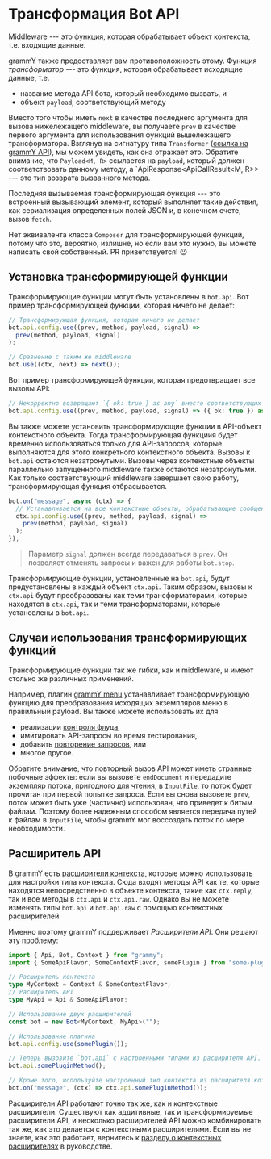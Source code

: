 # Трансформация Bot API

Middleware --- это функция, которая обрабатывает объект контекста, т.е. входящие данные.

grammY также предоставляет вам противоположность этому.
Функция _трансформатор_ --- это функция, которая обрабатывает исходящие данные, т.е.

- название метода API бота, который необходимо вызвать, и
- объект `payload`, соответствующий методу

Вместо того чтобы иметь `next` в качестве последнего аргумента для вызова нижележащего middleware, вы получаете `prev` в качестве первого аргумента для использования функций вышележащего трансформатора.
Взглянув на сигнатуру типа `Transformer` ([ссылка на grammY API](/ref/core/transformer)), мы можем увидеть, как она отражает это.
Обратите внимание, что `Payload<M, R>` ссылается на `payload`, который должен соответствовать данному методу, а `ApiResponse<ApiCallResult<M, R>> --- это тип возврата вызванного метода.

Последняя вызываемая трансформирующая функция --- это встроенный вызывающий элемент, который выполняет такие действия, как сериализация определенных полей JSON и, в конечном счете, вызов `fetch`.

Нет эквивалента класса `Composer` для трансформирующей функций, потому что это, вероятно, излишне, но если вам это нужно, вы можете написать свой собственный.
PR приветствуется! :wink:

## Установка трансформирующей функции

Трансформирующие функции могут быть установлены в `bot.api`.
Вот пример трансформирующей функции, которая ничего не делает:

```ts
// Трансформирующая функция, которая ничего не делает
bot.api.config.use((prev, method, payload, signal) =>
  prev(method, payload, signal)
);

// Сравнение с таким же middleware
bot.use((ctx, next) => next());
```

Вот пример трансформирующей функции, которая предотвращает все вызовы API:

```ts
// Некорректно возвращают `{ ok: true } as any` вместо соответствующих типов объектов.
bot.api.config.use((prev, method, payload, signal) => ({ ok: true }) as any);
```

Вы также можете установить трансформирующие функции в API-объект контекстного объекта.
Тогда трансформирующая функциия будет временно использоваться только для API-запросов, которые выполняются для этого конкретного контекстного объекта.
Вызовы к `bot.api` остаются незатронутыми.
Вызовы через контекстные объекты параллельно запущенного middleware также остаются незатронутыми.
Как только соответствующий middleware завершает свою работу, трансформирующая функция отбрасывается.

```ts
bot.on("message", async (ctx) => {
  // Устанавливается на все контекстные объекты, обрабатывающие сообщения.
  ctx.api.config.use((prev, method, payload, signal) =>
    prev(method, payload, signal)
  );
});
```

> Параметр `signal` должен всегда передаваться в `prev`.
> Он позволяет отменять запросы и важен для работы `bot.stop`.

Трансформирующие функции, установленные на `bot.api`, будут предустановлены в каждый объект `ctx.api`.
Таким образом, вызовы к `ctx.api` будут преобразованы как теми трансформаторами, которые находятся в `ctx.api`, так и теми трансформаторами, которые установлены в `bot.api`.

## Случаи использования трансформирующих функций

Трансформирующие функции так же гибки, как и middleware, и имеют столько же различных применений.

Например, плагин [grammY menu](../plugins/menu) устанавливает трансформирующую функцию для преобразования исходящих экземпляров меню в правильный payload.
Вы также можете использовать их для

- реализации [контроля флуда](../plugins/transformer-throttler),
- имитировать API-запросы во время тестирования,
- добавить [повторение запросов](../plugins/auto-retry), или
- многое другое.

Обратите внимание, что повторный вызов API может иметь странные побочные эффекты: если вы вызовете `endDocument` и передадите экземпляр потока, пригодного для чтения, в `InputFile`, то поток будет прочитан при первой попытке запроса.
Если вы снова вызовете `prev`, поток может быть уже (частично) использован, что приведет к битым файлам.
Поэтому более надежным способом является передача путей к файлам в `InputFile`, чтобы grammY мог воссоздать поток по мере необходимости.

## Расширитель API

В grammY есть [расширители контекста](../guide/context#расширители-контекста), которые можно использовать для настройки типа контекста.
Сюда входят методы API как те, которые находятся непосредственно в объекте контекста, такие как `ctx.reply`, так и все методы в `ctx.api` и `ctx.api.raw`.
Однако вы не можете изменять типы `bot.api` и `bot.api.raw` с помощью контекстных расширителей.

Именно поэтому grammY поддерживает _Расширители API_.
Они решают эту проблему:

```ts
import { Api, Bot, Context } from "grammy";
import { SomeApiFlavor, SomeContextFlavor, somePlugin } from "some-plugin";

// Расширитель контекста
type MyContext = Context & SomeContextFlavor;
// Расширитель API
type MyApi = Api & SomeApiFlavor;

// Использование двух расширителей
const bot = new Bot<MyContext, MyApi>("");

// Использование плагина
bot.api.config.use(somePlugin());

// Теперь вызовите `bot.api` с настроенными типами из расширителя API.
bot.api.somePluginMethod();

// Кроме того, используйте настроенный тип контекста из расширителя котекста.
bot.on("message", (ctx) => ctx.api.somePluginMethod());
```

Расширители API работают точно так же, как и контекстные расширители.
Существуют как аддитивные, так и трансформируемые расширители API, и несколько расширителей API можно комбинировать так же, как это делается с контекстными расширителями.
Если вы не знаете, как это работает, вернитесь к [разделу о контекстных расширителях](../guide/context#расширители-контекста) в руководстве.
